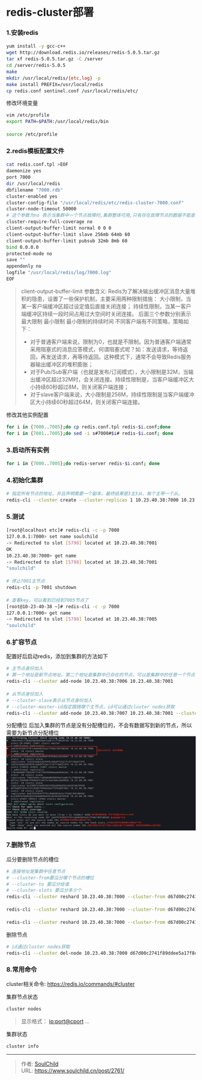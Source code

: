 # redis-cluster部署

<!--more-->
### 1.安装redis
```bash
yum install -y gcc-c++
wget http://download.redis.io/releases/redis-5.0.5.tar.gz
tar xf redis-5.0.5.tar.gz -C /server
cd /server/redis-5.0.5
make
mkdir /usr/local/redis/{etc,log} -p
make install PREFIX=/usr/local/redis
cp redis.conf sentinel.conf /usr/local/redis/etc/
```

修改环境变量
```bash
vim /etc/profile
export PATH=$PATH:/usr/local/redis/bin

source /etc/profile
```

### 2.redis模板配置文件
```bash
cat redis.conf.tpl >EOF
daemonize yes
port 7000
dir /usr/local/redis
dbfilename "7000.rdb"
cluster-enabled yes
cluster-config-file "/usr/local/redis/etc/redis-cluster-7000.conf"
cluster-node-timeout 50000
# 这个参数为no 表示当集群中一个节点故障时,集群整体可用,只有存在故障节点的数据不能查询写入
cluster-require-full-coverage no
client-output-buffer-limit normal 0 0 0
client-output-buffer-limit slave 256mb 64mb 60
client-output-buffer-limit pubsub 32mb 8mb 60
bind 0.0.0.0
protected-mode no
save ""
appendonly no
logfile "/usr/local/redis/log/7000.log"
EOF
```
> client-output-buffer-limit 参数含义: 
> Redis为了解决输出缓冲区消息大量堆积的隐患，设置了一些保护机制，主要采用两种限制措施：
> 大小限制，当某一客户端缓冲区超过设定值后直接关闭连接；
> 持续性限制，当某一客户端缓冲区持续一段时间占用过大空间时关闭连接。
> 后面三个参数分别表示 最大限制 最小限制 最小限制的持续时间
> 不同客户端有不同策略，策略如下：
> - 对于普通客户端来说，限制为0，也就是不限制。因为普通客户端通常采用阻塞式的消息应答模式，何谓阻塞式呢？如：发送请求，等待返回，再发送请求，再等待返回。这种模式下，通常不会导致Redis服务器输出缓冲区的堆积膨胀；
> - 对于Pub/Sub客户端（也就是发布/订阅模式），大小限制是32M，当输出缓冲区超过32M时，会关闭连接。持续性限制是，当客户端缓冲区大小持续60秒超过8M，则关闭客户端连接；
> - 对于slave客户端来说，大小限制是256M，持续性限制是当客户端缓冲区大小持续60秒超过64M，则关闭客户端连接。


修改其他实例配置
```bash
for i in {7000..7005};do cp redis.conf.tpl redis-$i.conf;done
for i in {7001..7005};do sed -i s#7000#$i# redis-$i.conf; done
```

### 3.启动所有实例
```bash
for i in {7000..7005};do redis-server redis-$i.conf; done
```

### 4.初始化集群
```bash
# 指定所有节点的地址，并且声明需要一个副本。最终结果是3主3从，每个主带一个从。
redis-cli --cluster create --cluster-replicas 1 10.23.40.38:7000 10.23.40.38:7001 10.23.40.38:7002 10.23.40.38:7003 10.23.40.38:7004 10.23.40.38:7005
```

### 5.测试
```bash
[root@localhost etc]# redis-cli -c -p 7000
127.0.0.1:7000> set name soulchild
-> Redirected to slot [5798] located at 10.23.40.38:7001
OK
10.23.40.38:7000> get name
-> Redirected to slot [5798] located at 10.23.40.38:7001
"soulchild"

# 停止7001主节点
redis-cli -p 7001 shutdown

# 查看key，可以看到已经到7005节点了
[root@10-23-40-38 ~]# redis-cli -c -p 7000
127.0.0.1:7000> get name
-> Redirected to slot [5798] located at 10.23.40.38:7005
"soulchild"
```

### 6.扩容节点
配置好后启动redis，添加到集群的方法如下
```bash
# 主节点身份加入
# 第一个地址是新节点地址。第二个地址是集群中已存在的节点，可以是集群中的任意一个节点
redis-cli --cluster add-node 10.23.40.38:7006 10.23.40.38:7001

# 从节点身份加入
# --cluster-slave表示从节点身份加入
# --cluster-master-id指定跟随哪个主节点，id可以通过cluster nodes获取
redis-cli --cluster add-node 10.23.40.38:7007 10.23.40.38:7001 --cluster-slave --cluster-master-id d67d00c2741f89ddee5a17f8c0715f29690b12c2
```

分配槽位
后加入集群的节点是没有分配槽位的，不会有数据写到新的节点，所以需要为新节点分配槽位
![75807-1am09rzy4q5.png](images/2009197699.png "2009197699")

### 7.删除节点
瓜分要删除节点的槽位
```bash
# 连接地址是集群中任意节点
# --cluster-from要瓜分哪个节点的槽位
# --cluster-to 要瓜分给谁
# --cluster-slots 要瓜分多少个
redis-cli --cluster reshard 10.23.40.38:7000 --cluster-from d67d00c2741f89ddee5a17f8c0715f29690b12c2  --cluster-to 79b6fe95c1284b8d868850e41ad01fc778030f5b --cluster-slots 1365 

redis-cli --cluster reshard 10.23.40.38:7000 --cluster-from d67d00c2741f89ddee5a17f8c0715f29690b12c2  --cluster-to bc23087af4d92032f02bd096df6c663933b74938 --cluster-slots 1366

redis-cli --cluster reshard 10.23.40.38:7000 --cluster-from d67d00c2741f89ddee5a17f8c0715f29690b12c2  --cluster-to 7e333cb6b22bf0f81a6bdf72a217c9713bd319f5 --cluster-slots 1365
```

删除节点
```bash
# id通过cluster nodes获取
redis-cli --cluster del-node 10.23.40.38:7000 d67d00c2741f89ddee5a17f8c0715f29690b12c2
```


### 8.常用命令
cluster相关命令: https://redis.io/commands/#cluster

集群节点状态
```bash
cluster nodes
```
> 显示格式： <id> <ip:port@cport> <flags> <master> <ping-sent> <pong-recv> <config-epoch> <link-state> <slot> <slot> ... <slot>

集群状态
```bash
cluster info
```



---

> 作者: [SoulChild](https://www.soulchild.cn)  
> URL: https://www.soulchild.cn/post/2761/  

